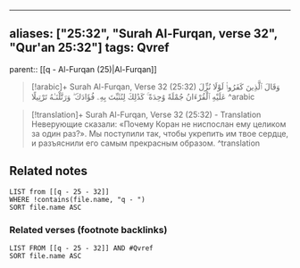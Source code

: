 
---
aliases: ["25:32", "Surah Al-Furqan, verse 32", "Qur'an 25:32"]
tags: Qvref
---

parent:: [[q - Al-Furqan (25)|Al-Furqan]]

> [!arabic]+ Surah Al-Furqan, Verse 32 (25:32)
> <span class="quran-arabic">وَقَالَ ٱلَّذِينَ كَفَرُوا۟ لَوْلَا نُزِّلَ عَلَيْهِ ٱلْقُرْءَانُ جُمْلَةً وَٰحِدَةً ۚ كَذَٰلِكَ لِنُثَبِّتَ بِهِۦ فُؤَادَكَ ۖ وَرَتَّلْنَـٰهُ تَرْتِيلًا</span>
^arabic

> [!translation]+ Surah Al-Furqan, Verse 32 (25:32) - Translation
> Неверующие сказали: «Почему Коран не ниспослан ему целиком за один раз?». Мы поступили так, чтобы укрепить им твое сердце, и разъяснили его самым прекрасным образом.
^translation



## Related notes
```dataview
LIST from [[q - 25 - 32]]
WHERE !contains(file.name, "q - ")
SORT file.name ASC
```

### Related verses (footnote backlinks)
```dataview
LIST FROM [[q - 25 - 32]] AND #Qvref
SORT file.name ASC
```

